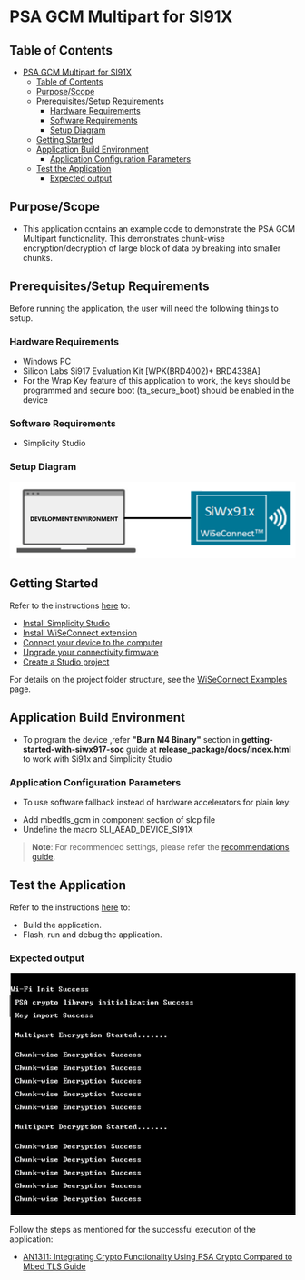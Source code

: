 # PSA GCM Multipart for SI91X

## Table of Contents

- [PSA GCM Multipart for SI91X](#psa-gcm-multipart-for-si91x)
  - [Table of Contents](#table-of-contents)
  - [Purpose/Scope](#purposescope)
  - [Prerequisites/Setup Requirements](#prerequisitessetup-requirements)
    - [Hardware Requirements](#hardware-requirements)
    - [Software Requirements](#software-requirements)
    - [Setup Diagram](#setup-diagram)
  - [Getting Started](#getting-started)
  - [Application Build Environment](#application-build-environment)
    - [Application Configuration Parameters](#application-configuration-parameters)
  - [Test the Application](#test-the-application)
    - [Expected output](#expected-output)

## Purpose/Scope

- This application contains an example code to demonstrate the PSA GCM Multipart functionality. This demonstrates chunk-wise encryption/decryption of large block of data by breaking into smaller chunks.

## Prerequisites/Setup Requirements

Before running the application, the user will need the following things to setup.

### Hardware Requirements

  - Windows PC
  - Silicon Labs Si917 Evaluation Kit [WPK(BRD4002)+ BRD4338A]
  - For the Wrap Key feature of this application to work, the keys should be programmed and secure boot (ta_secure_boot) should be enabled in the device

### Software Requirements

- Simplicity Studio

### Setup Diagram

  ![Figure: Introduction](resources/readme/image508a.png)

## Getting Started

Refer to the instructions [here](https://docs.silabs.com/wiseconnect/latest/wiseconnect-getting-started/) to:

- [Install Simplicity Studio](https://docs.silabs.com/wiseconnect/latest/wiseconnect-developers-guide-developing-for-silabs-hosts/#install-simplicity-studio)
- [Install WiSeConnect extension](https://docs.silabs.com/wiseconnect/latest/wiseconnect-developers-guide-developing-for-silabs-hosts/#install-the-wi-se-connect-extension)
- [Connect your device to the computer](https://docs.silabs.com/wiseconnect/latest/wiseconnect-developers-guide-developing-for-silabs-hosts/#connect-si-wx91x-to-computer)
- [Upgrade your connectivity firmware ](https://docs.silabs.com/wiseconnect/latest/wiseconnect-developers-guide-developing-for-silabs-hosts/#update-si-wx91x-connectivity-firmware)
- [Create a Studio project ](https://docs.silabs.com/wiseconnect/latest/wiseconnect-developers-guide-developing-for-silabs-hosts/#create-a-project)

For details on the project folder structure, see the [WiSeConnect Examples](https://docs.silabs.com/wiseconnect/latest/wiseconnect-examples/#example-folder-structure) page.

## Application Build Environment

- To program the device ,refer **"Burn M4 Binary"** section in **getting-started-with-siwx917-soc** guide at **release_package/docs/index.html** to work with Si91x and Simplicity Studio

### Application Configuration Parameters

 * To use software fallback instead of hardware accelerators for plain key:
  - Add mbedtls_gcm in component section of slcp file
  - Undefine the macro SLI_AEAD_DEVICE_SI91X

> **Note**: For recommended settings, please refer the [recommendations guide](https://docs.silabs.com/wiseconnect/latest/wiseconnect-developers-guide-prog-recommended-settings/).

## Test the Application

Refer to the instructions [here](https://docs.silabs.com/wiseconnect/latest/wiseconnect-getting-started/) to:

- Build the application.
- Flash, run and debug the application.

### Expected output

  ![output](resources/readme/gcm_output.png)

Follow the steps as mentioned for the successful execution of the application:

* [AN1311: Integrating Crypto Functionality Using PSA Crypto Compared to Mbed TLS Guide](https://www.silabs.com/documents/public/application-notes/an1311-mbedtls-psa-crypto-porting-guide.pdf)
